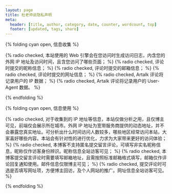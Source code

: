 ```yaml
---
layout: page
title: 杜老师说隐私声明
meta:
  header: [title, author, category, date, counter, wordcount, top]
  footer: [updated, tags, share]
---
```


{% folding cyan open, 信息收集 %}

{% radio checked, 本站使用的 Web 引擎会在您访问时生成访问日志，内含您的外网 IP 地址及访问时间，且含您访问了哪些页面； %}
{% radio checked, 评论时提交的昵称信息； %}
{% radio checked, 评论时提交的邮箱信息； %}
{% radio checked, 评论时提交的网址信息； %}
{% radio checked, Artalk 评论将记录用户的 IP 数据； %}
{% radio checked, Artalk 评论将记录用户的 User-Agent 数据。 %}

{% endfolding %}

{% folding cyan open, 信息使用 %}

{% radio checked, 对于收集到的 IP 地址等信息，本站仅做分析之用，且仅博主可见，前端仅会展示所在城市。外网 IP 地址为宽带服务商提供的动态地址，并不会暴露您真实地址。可分析出什么时间访问人数较多，哪些地区经常访问本站，大家喜好哪些内容。本站会有针对性的进行优化，力求为大家带来更好的访问体验； %}
{% radio checked, 本博客不支持匿名提交留言评论，可填写非实名昵称信息，昵称仅作访客身份辨识。昵称信息全站访客可见； %}
{% radio checked, 本博客提交留言评论时需要填写邮箱地址，且需按照标准邮箱格式填写，邮箱仅作评论回复通知使用。邮件信息仅限博主可见； %}
{% radio checked, 提交评论时可选是否填写网址项，方便博主回访，及个人网站的推广。网址信息全站访客可见。 %}

{% endfolding %}